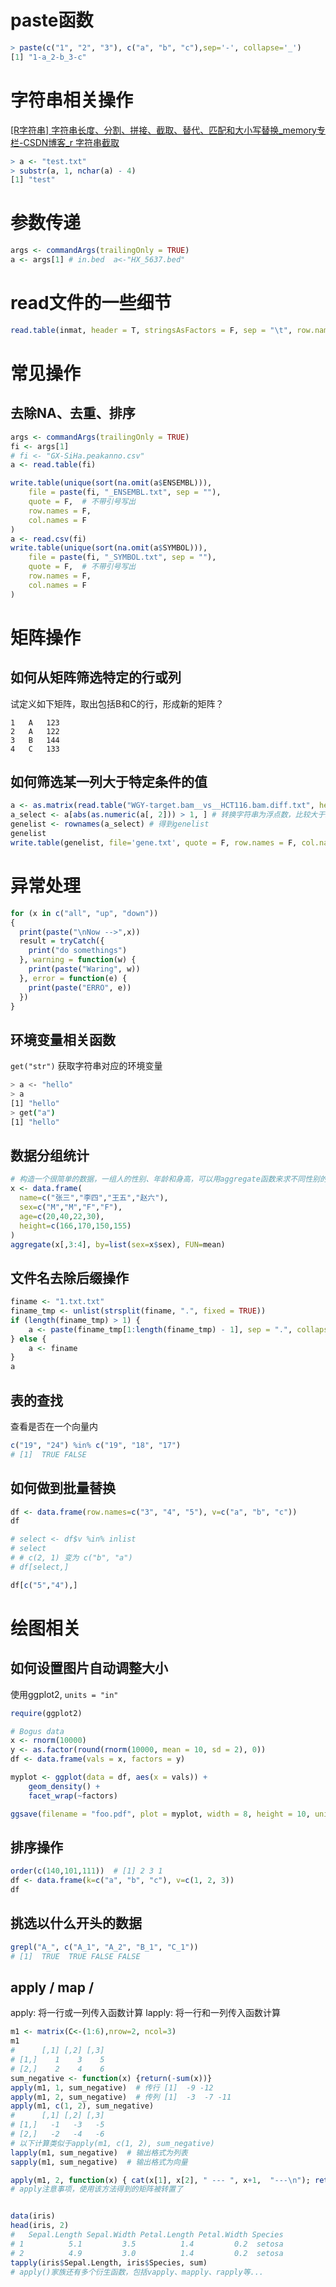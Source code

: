 # paste函数

```R
> paste(c("1", "2", "3"), c("a", "b", "c"),sep='-', collapse='_')
[1] "1-a_2-b_3-c"
```

# 字符串相关操作

[[R字符串] 字符串长度、分割、拼接、截取、替代、匹配和大小写替换_memory专栏-CSDN博客_r 字符串截取](https://blog.csdn.net/sinat_25873421/article/details/79234578)

```R
> a <- "test.txt"
> substr(a, 1, nchar(a) - 4)
[1] "test"
```

# 参数传递

```R
args <- commandArgs(trailingOnly = TRUE)
a <- args[1] # in.bed  a<-"HX_5637.bed"
```



# read文件的一些细节

```R
read.table(inmat, header = T, stringsAsFactors = F, sep = "\t", row.names = 1)

```

# 常见操作
## 去除NA、去重、排序

```R
args <- commandArgs(trailingOnly = TRUE)
fi <- args[1]
# fi <- "GX-SiHa.peakanno.csv"
a <- read.table(fi)

write.table(unique(sort(na.omit(a$ENSEMBL))),
    file = paste(fi, "_ENSEMBL.txt", sep = ""),
    quote = F,  # 不带引号写出
    row.names = F, 
    col.names = F
)
a <- read.csv(fi)
write.table(unique(sort(na.omit(a$SYMBOL))),
    file = paste(fi, "_SYMBOL.txt", sep = ""),
    quote = F,  # 不带引号写出
    row.names = F, 
    col.names = F
)
```

# 矩阵操作


## 如何从矩阵筛选特定的行或列

试定义如下矩阵，取出包括B和C的行，形成新的矩阵？
```
1   A   123
2   A   122
3   B   144
4   C   133
```

## 如何筛选某一列大于特定条件的值

```R
a <- as.matrix(read.table("WGY-target.bam__vs__HCT116.bam.diff.txt", header = T, stringsAsFactors = F, sep = "\t", row.names = 1))
a_select <- a[abs(as.numeric(a[, 2])) > 1, ] # 转换字符串为浮点数，比较大于1的值，筛选出其行
genelist <- rownames(a_select) # 得到genelist
genelist
write.table(genelist, file='gene.txt', quote = F, row.names = F, col.names = F)                                                                                         
```


# 异常处理

```R
for (x in c("all", "up", "down"))
{
  print(paste("\nNow -->",x))
  result = tryCatch({
    print("do somethings")
  }, warning = function(w) {
    print(paste("Waring", w))
  }, error = function(e) {
    print(paste("ERRO", e))
  })
}
```

## 环境变量相关函数

`get("str")` 获取字符串对应的环境变量

```bash
> a <- "hello"
> a
[1] "hello"
> get("a")
[1] "hello"
```


## 数据分组统计

```R
# 构造一个很简单的数据，一组人的性别、年龄和身高，可以用aggregate函数来求不同性别的平均年龄和身高
x <- data.frame(
  name=c("张三","李四","王五","赵六"),
  sex=c("M","M","F","F"),
  age=c(20,40,22,30),
  height=c(166,170,150,155)
)
aggregate(x[,3:4], by=list(sex=x$sex), FUN=mean)
```

## 文件名去除后缀操作

```R
finame <- "1.txt.txt"
finame_tmp <- unlist(strsplit(finame, ".", fixed = TRUE))
if (length(finame_tmp) > 1) {
    a <- paste(finame_tmp[1:length(finame_tmp) - 1], sep = ".", collapse = ".")
} else {
    a <- finame
}
a
```

## 表的查找

查看是否在一个向量内

```R
c("19", "24") %in% c("19", "18", "17")
# [1]  TRUE FALSE
```

## 如何做到批量替换

```R
df <- data.frame(row.names=c("3", "4", "5"), v=c("a", "b", "c"))
df

# select <- df$v %in% inlist
# select
# # c(2, 1) 变为 c("b", "a")
# df[select,]

df[c("5","4"),]

```


# 绘图相关

## 如何设置图片自动调整大小

使用ggplot2, `units = "in"`

```R
require(ggplot2)

# Bogus data
x <- rnorm(10000)
y <- as.factor(round(rnorm(10000, mean = 10, sd = 2), 0))
df <- data.frame(vals = x, factors = y)

myplot <- ggplot(data = df, aes(x = vals)) +
    geom_density() +
    facet_wrap(~factors)

ggsave(filename = "foo.pdf", plot = myplot, width = 8, height = 10, units = "in")
```


## 排序操作

```R
order(c(140,101,111))  # [1] 2 3 1
df <- data.frame(k=c("a", "b", "c"), v=c(1, 2, 3))
df

```

## 挑选以什么开头的数据

```R
grepl("A_", c("A_1", "A_2", "B_1", "C_1"))
# [1]  TRUE  TRUE FALSE FALSE
```

## apply / map /

apply: 将一行或一列传入函数计算
lapply: 将一行和一列传入函数计算

```R
m1 <- matrix(C<-(1:6),nrow=2, ncol=3)
m1
#      [,1] [,2] [,3]
# [1,]    1    3    5
# [2,]    2    4    6
sum_negative <- function(x) {return(-sum(x))}
apply(m1, 1, sum_negative)  # 传行 [1]  -9 -12
apply(m1, 2, sum_negative)  # 传列 [1]  -3  -7 -11
apply(m1, c(1, 2), sum_negative)
#      [,1] [,2] [,3]
# [1,]   -1   -3   -5
# [2,]   -2   -4   -6
# 以下计算类似于apply(m1, c(1, 2), sum_negative)
lapply(m1, sum_negative)  # 输出格式为列表
sapply(m1, sum_negative)  # 输出格式为向量

apply(m1, 2, function(x) { cat(x[1], x[2], " --- ", x+1,  "---\n"); return(x+1) })
# apply注意事项，使用该方法得到的矩阵被转置了


data(iris)
head(iris, 2)
#   Sepal.Length Sepal.Width Petal.Length Petal.Width Species
# 1          5.1         3.5          1.4         0.2  setosa
# 2          4.9         3.0          1.4         0.2  setosa
tapply(iris$Sepal.Length, iris$Species, sum)
# apply()家族还有多个衍生函数，包括vapply、mapply、rapply等...

```